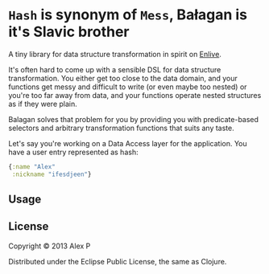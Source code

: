 # `Hash` is synonym of `Mess`, Bałagan is it's Slavic brother

A tiny library for data structure transformation in spirit on [Enlive](https://github.com/cgrand/enlive).

It's often hard to come up with a sensible DSL for data structure transformation. You either get
too close to the data domain, and your functions get messy and difficult to write (or even maybe
too nested) or you're too far away from data, and your functions operate nested structures as if
they were plain.

Balagan solves that problem for you by providing you with predicate-based selectors and arbitrary
transformation functions that suits any taste.

Let's say you're working on a Data Access layer for the application. You have a user entry
represented as hash:

```clojure
{:name "Alex"
 :nickname "ifesdjeen"}
```

## Usage



## License

Copyright © 2013 Alex P

Distributed under the Eclipse Public License, the same as Clojure.
